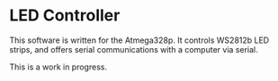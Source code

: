 # LED Controller

This software is written for the Atmega328p. It controls WS2812b LED strips, and offers serial communications with a computer via serial.

This is a work in progress.


